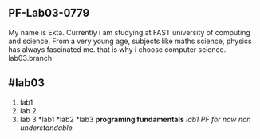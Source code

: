 ## PF-Lab03-0779
My name is Ekta. Currently i am studying at FAST university of computing and science. From a very young age, subjects like maths science, physics has always fascinated me. that is why i choose computer science.
lab03.branch
## #lab03
1. lab1 
2. lab 2
3. lab 3
  *lab1
   *lab2
   *lab3
   **programing fundamentals**
_lab1 PF for now non understandable_
